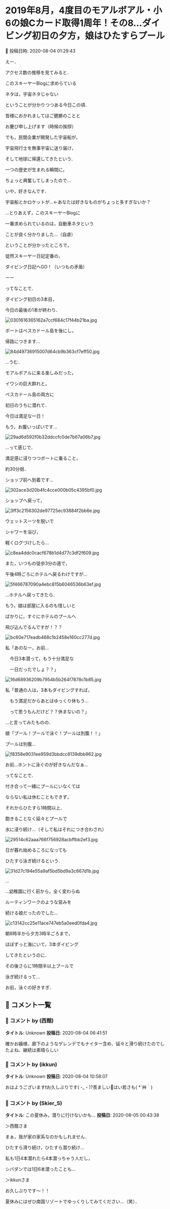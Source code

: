 # 2019年8月，4度目のモアルボアル・小6の娘Cカード取得1周年！その8…ダイビング初日の夕方，娘はひたすらプール

📅 投稿日時: 2020-08-04 01:29:43

えー．


アクセス数の推移を見てみると．





このスキーヤーBlogに求めらている


ネタは，宇宙ネタじゃない





ということが分かりつつある今日この頃．


皆様におかれましてはご健勝のことと


お慶び申し上げます（時候の挨拶）





でも，民間企業が開発した宇宙船が，


宇宙飛行士を無事宇宙に送り届け，


そして地球に帰還してきたという．


一つの歴史が生まれる瞬間に，


ちょっと興奮してしまったので…


いや，好きなんです．


宇宙船とかロケットが…←あなたは好きなものがちょっと多すぎないか？





…とりあえず，このスキーヤーBlogに


一番求められているのは，自動車ネタという


ことが良く分かりました…（自虐）





ということが分かったところで，


徒然スキーヤー日記定番の，


ダイビング日記へGO！（いつもの矛盾）





ーー


ってなことで．


ダイビング初日の3本目，


今日の最後の1本が終わり．




![0301616365162a7ccf684c17f44b21ba.jpg](images/0301616365162a7ccf684c17f44b21ba.jpg)







ボートはぺスカドール島を後にし，


帰路につきます…




![84d49736915007d64cb9b363cf7eff50.jpg](images/84d49736915007d64cb9b363cf7eff50.jpg)







…うむ．


モアルボアルに来る楽しみだった，


イワシの巨大群れと，


ぺスカドール島の両方に


初日のうちに潜れて．


今日は満足な一日！


もう，お腹いっぱいです…




![29ad6d592f0b32ddccfc0de7b67a06b7.jpg](images/29ad6d592f0b32ddccfc0de7b67a06b7.jpg)







…って感じで．


満足感に浸りつつボートに乗ること，


約30分弱．


ショップ前へ到着です…




![302ace3d20b4fc4cce000b05c4395bf0.jpg](images/302ace3d20b4fc4cce000b05c4395bf0.jpg)




ショップへ戻って，




![3ff3c2156302de97725ec93884f2bb6e.jpg](images/3ff3c2156302de97725ec93884f2bb6e.jpg)




ウェットスーツを脱いで


シャワーを浴び，


軽くログづけしたら…




![c8ea4ddc0cacf678b1d4d77c3df2f609.jpg](images/c8ea4ddc0cacf678b1d4d77c3df2f609.jpg)







また，いつもの徒歩3分の道で，


午後4時ごろにホテルへ戻るわけですが…




![5f466787090a4ebc815b6046536b63ef.jpg](images/5f466787090a4ebc815b6046536b63ef.jpg)







…ホテルへ戻ってきたら．


もう，娘は部屋に入るのも惜しいと


ばかりに，すぐにホテルのプールへ


飛び込んでるんですが！？？




![bc60e717eadb468c1b2458e160cc277d.jpg](images/bc60e717eadb468c1b2458e160cc277d.jpg)







私「あのなー，お前…


　今日3本潜って，もう十分満足な


　一日だったでしょ？？」




![16d68936209b7954b5b264f7878c1b85.jpg](images/16d68936209b7954b5b264f7878c1b85.jpg)




私「普通の人は，3本もダイビングすれば，


　もう満足だからあとはゆっくり休もう…


　って思うもんだけど？？休まないの？」





…と言ってみたものの．





娘「プール！プールで泳ぐ！プールは別腹！！」





プールは別腹…




![f8358e9031ee959d3bbdcc8139dbb962.jpg](images/f8358e9031ee959d3bbdcc8139dbb962.jpg)




お前…ホントに泳ぐのが好きなんだなぁ…





ってなことで．


付き合って一緒にプールにいなくては


ならない私は休むこともできず，





それからひたすら1時間以上．


飽きることなく延々とプールで


水に浸り続け…（そして私はそれにつき合わされ）




![29514c62aaa766f756928acbffbb2ef3.jpg](images/29514c62aaa766f756928acbffbb2ef3.jpg)




日が暮れ始めるころになっても


ひたすら泳ぎ続けるという．




![31d27c194e55a9af5bd5bd9a3c667d1b.jpg](images/31d27c194e55a9af5bd5bd9a3c667d1b.jpg)




…


…幼稚園に行く前から，全く変わらぬ


ルーティンワークのような営みを


続ける娘だったのでした…




![c13142cc25e11ace747eb5a0eed0fda4.jpg](images/c13142cc25e11ace747eb5a0eed0fda4.jpg)




朝8時半から夕方3時半ごろまで，


ほぼずっと海にいて，3本ダイビング


してきたというのに．


その後さらに1時間半以上プールで


泳ぎ続けるって…


お前，泳ぐの好きすぎ．

## 💬 コメント一覧

### 💬 コメント by (西館)
**タイトル**: Unknown
**投稿日**: 2020-08-04 06:41:51

確かお嬢様、廊下のようなゲレンデでもナイター含め、延々と滑り続けたのでしたよね、継続は素晴らしい

### 💬 コメント by (ikkun)
**タイトル**: Unknown
**投稿日**: 2020-08-04 10:58:07

おはようございます❗お久しぶりです(  -_・)?羨ましい🎵はい若さも( *´艸｀)

### 💬 コメント by (Skier_S)
**タイトル**: この夏休み，潜りに行けないかも…
**投稿日**: 2020-08-05 00:43:38

＞西館さま

まぁ，我が家の家系なのかもしれません．

ひたすら滑り続け，ひたすら潜り続け…

私も1日4本潜れたら4本潜っちゃう人だし，

シパダンでは1日6本潜ったことも…



＞ikkunさま

お久しぶりです～！！

夏休みにはぜひ南国リゾートでゆっくりしてみてください…（笑）．

